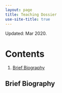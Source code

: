 ```yaml
---
layout: page
title: Teaching Dossier
use-site-title: true
---
```

Updated: Mar 2020.

# Contents

1. [Brief Biography](#briefbiography)

## Brief Biography <a name="briefbiography"></a>


